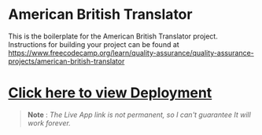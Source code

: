# American British Translator

This is the boilerplate for the American British Translator project. Instructions for building your project can be found at https://www.freecodecamp.org/learn/quality-assurance/quality-assurance-projects/american-british-translator



# [Click here to view Deployment](https://l.prabesharyal.info.np/2sbTaa)
> __Note__ : *The Live App link is not permanent, so  I can't guarantee It will work forever.* 